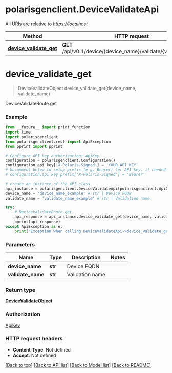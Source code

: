 # polarisgenclient.DeviceValidateApi

All URIs are relative to *https://localhost*

Method | HTTP request | Description
------------- | ------------- | -------------
[**device_validate_get**](DeviceValidateApi.md#device_validate_get) | **GET** /api/v0.1/device/{device_name}/validate/{validate_name} | DeviceValidateRoute.get


# **device_validate_get**
> DeviceValidateObject device_validate_get(device_name, validate_name)

DeviceValidateRoute.get

### Example
```python
from __future__ import print_function
import time
import polarisgenclient
from polarisgenclient.rest import ApiException
from pprint import pprint

# Configure API key authorization: ApiKey
configuration = polarisgenclient.Configuration()
configuration.api_key['X-Polaris-Signed'] = 'YOUR_API_KEY'
# Uncomment below to setup prefix (e.g. Bearer) for API key, if needed
# configuration.api_key_prefix['X-Polaris-Signed'] = 'Bearer'

# create an instance of the API class
api_instance = polarisgenclient.DeviceValidateApi(polarisgenclient.ApiClient(configuration))
device_name = 'device_name_example' # str | Device FQDN
validate_name = 'validate_name_example' # str | Validation name

try:
    # DeviceValidateRoute.get
    api_response = api_instance.device_validate_get(device_name, validate_name)
    pprint(api_response)
except ApiException as e:
    print("Exception when calling DeviceValidateApi->device_validate_get: %s\n" % e)
```

### Parameters

Name | Type | Description  | Notes
------------- | ------------- | ------------- | -------------
 **device_name** | **str**| Device FQDN | 
 **validate_name** | **str**| Validation name | 

### Return type

[**DeviceValidateObject**](DeviceValidateObject.md)

### Authorization

[ApiKey](../README.md#ApiKey)

### HTTP request headers

 - **Content-Type**: Not defined
 - **Accept**: Not defined

[[Back to top]](#) [[Back to API list]](../README.md#documentation-for-api-endpoints) [[Back to Model list]](../README.md#documentation-for-models) [[Back to README]](../README.md)

